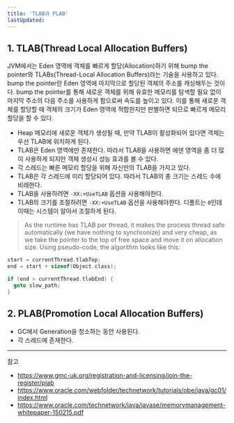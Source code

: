 ```yaml
---
title: 'TLAB과 PLAB'
lastUpdated: 
---
```


## 1. TLAB(Thread Local Allocation Buffers)

JVM에서는 Eden 영역에 객체를 빠르게 할당(Allocation)하기 위해 bump the pointer와 TLABs(Thread-Local Allocation Buffers)라는 기술을 사용하고 있다. bump the pointer란 Eden 영역에 마지막으로 할당된 객체의 주소를 캐싱해두는 것이다. bump the pointer를 통해 새로운 객체를 위해 유효한 메모리를 탐색할 필요 없이 마지막 주소의 다음 주소를 사용하게 함으로써 속도를 높이고 있다. 이를 통해 새로운 객체를 할당할 때 객체의 크기가 Eden 영역에 적합한지만 판별하면 되므로 빠르게 메모리 할당을 할 수 있다.

- Heap 메모리에 새로운 객체가 생성될 때, 만약 TLAB이 활성화되어 있다면 객체는 우선 TLAB에 위치하게 된다.
- TLAB은 Eden 영역에만 존재한다. 따라서 TLAB을 사용하면 에덴 영역을 좀 더 많이 사용하게 되지만 객체 생성시 성능 효과를 볼 수 있다.
- 각 스레드는 빠른 메모리 할당을 위해 자신만의 TLAB을 가지고 있다.
- TLAB은 각 스레드에 미리 할당되어 있다. 따라서 TLAB의 총 크기는 스레드 수에 비례한다.
- TLAB을 사용하려면 `-XX:+UseTLAB` 옵션을 사용해야한다.
- TLAB의 크기를 조절하려면 `-XX:+UseTLAB` 옵션을 사용해야한다. 디폴트는 `0`인데 이때는 시스템이 알아서 조절하게 된다.

> As the runtime has TLAB per thread, it makes the process thread safe automatically (we have nothing to synchronize) and very cheap, as we take the pointer to the top of free space and move it on allocation size. Using pseudo-code, the algorithm looks like this:

```c
start = currentThread.tlabTop;
end = start + sizeof(Object.class);

if (end > currentThread.tlabEnd) {
  goto slow_path;
}
```

## 2. PLAB(Promotion Local Allocation Buffers)

- GC에서 Generation을 청소하는 동안 사용된다.
- 각 스레드에 존재한다.

---
참고
- https://www.gmc-uk.org/registration-and-licensing/join-the-register/plab
- https://www.oracle.com/webfolder/technetwork/tutorials/obe/java/gc01/index.html
- https://www.oracle.com/technetwork/java/javase/memorymanagement-whitepaper-150215.pdf